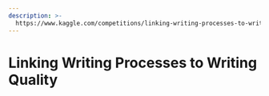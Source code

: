 ```yaml
---
description: >-
  https://www.kaggle.com/competitions/linking-writing-processes-to-writing-quality
---
```


# Linking Writing Processes to Writing Quality

